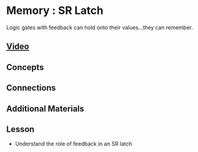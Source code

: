 # Memory : SR Latch
Logic gates with feedback can hold onto their values...they can remember.

## [Video](https://vimeo.com/1033238234)

## Concepts

## Connections

## Additional Materials

## Lesson

- Understand the role of feedback in an SR latch